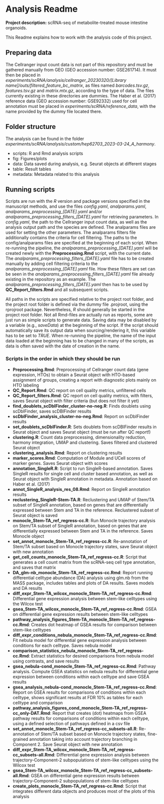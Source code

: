 # Analysis Readme

**Project description:** scRNA-seq of metabolite-treated mouse intestine organoids.

This Readme explains how to work with the analysis code of this project.

## Preparing data

The Cellranger input count data is not part of this repository and must be gathered manually from GEO (GEO accession number: GSE261714). It must then be placed in *experiments/scRNA/analysis/cellranger_20230320/[Library name]/outs/filtered_feature_bc_matrix*, as files named *barcodes.tsv.gz*, *features.tsv.gz*  and *matrix.mtx.gz*, according to the type of data. The files currently existing in these directories are dummies. The Haber et al. (2017) reference data (GEO accession number: GSE92332) used for cell annotation must be placed in *experiments/scRNA/reference_data*, with the name provided by the dummy file located there.

## Folder structure

The analysis can be found in the folder *experiments/scRNA/analysis/custom/hep62703_2023-03-24_A_harmony*.

* scripts: R and Rmd analysis scripts
* fig: Figures/plots
* data: Data saved during analysis, e.g. Seurat objects at different stages
* table: Result tables
* metadata: Metadata related to this analysis

## Running scripts

Scripts are run with the *R* version and package versions specified in the manuscript methods, and use the files *config.yaml*, *analparams.yaml*, *analparams_preprocessing\_[DATE].yaml* and/or *analparams_preprocessing_filters\_[DATE].yaml* for retrieving parameters. In *config.yaml*, the path to the Cellranger input count data, as well as the analysis output path and the species are defined. The analparams files are used for setting the other parameters. The analparams filters file additionally contains the criteria for cell filtering. The paths to the config/analparams files are specified at the beginning of each script. When re-running the pipeline, the *analparams_preprocessing\_[DATE].yaml* will be created newly with the **Preprocessing.Rmd** script, with the current date. The *analparams_preprocessing_filters\_[DATE].yaml* file has to be created manually by adding cell filtering criteria to the *analparams_preprocessing\_[DATE].yaml* file. How these filters are set can be seen in the *analparams_preprocessing_filters\_[DATE].yaml* file already existing in the repository as an example. The *analparams_preprocessing_filters\_[DATE].yaml* then has to be used by **QC_Report_filters.Rmd** and all subsequent scripts.

All paths in the scripts are specified relative to the project root folder, and the project root folder is defined via the dummy file .projroot, using the rprojroot package. Nevertheless, *R* should generally be started in the project root folder. Not all Rmd-files are actually run as reports, some are just run as simple scripts to generate data. Saving data may be disabled by a variable (e.g., *saveData*) at the beginning of the script. If the script should automatically save its output data when sourcing/rendering it, this variable has to be set to *TRUE*. When re-running the pipeline, the name of the input data loaded at the beginning has to be changed in many of the scripts, as data is often saved with the date of creation in the name.

### Scripts in the order in which they should be run

* **Preprocessing.Rmd**: Preprocessing of Cellranger count data (gene expression, HTOs) to obtain a Seurat object with HTO-based assignment of groups, creating a report with diagnostic plots mainly on HTO labeling
* **QC_Report.Rmd**: QC report on cell quality metrics, unfiltered cells
* **QC_Report_filters.Rmd**: QC report on cell quality metrics, with filters, saves Seurat object with filter criteria (but does not filter it yet)
* **find_doublets_scDblFinder_cluster-no-neg.R**: Finds doublets using scDblFinder, saves scDBlFinder results
* **scDblFinder_analysis_cluster-no-neg.Rmd**: Report on scDblFinder results
* **set_doublets_scDblFinder.R**: Sets doublets from scDBlFinder results in Seurat object and saves Seurat object (must be run after QC report!)
* **clustering.R**: Count data preprocessing, dimensionality reduction, harmony integration, UMAP and clustering. Saves filtered and clustered Seurat object
* **clustering_analysis.Rmd**: Report on clustering results
* **marker_scores.Rmd**: Computation of Module and UCell scores of marker genes. Saves Seurat object with scores
* **annotation_SingleR.R**: Script to run SingleR-based annotation. Saves SingleR results for single cell and cluster based annotation, as well as Seurat object with SingleR annotation in metadata. Annotation based on Haber et al. (2017)
* **annot_SingleR_analysis_res_08.Rmd**: Report on SingleR annotation results
* **reclustering_SingleR-Stem-TA.R**: Reclustering and UMAP of Stem/TA subset of SingleR annotation, based on genes that are differentially expressed between Stem and TA in the reference. Reclustered subset of Seurat object is saved
* **monocle_Stem-TA_ref_regress-cc.R**: Run Monocle trajectory analysis on Stem/TA subset of SingleR annotation, based on genes that are differentially expressed between Stem and TA in the reference. Saves Monocle object
* **set_annot_monocle_Stem-TA_ref_regress-cc.R**: Re-annotation of Stem/TA subset based on Monocle trajectory states, save Seurat object with new annotation
* **get_cell_counts_monocle_Stem-TA_ref_regress-cc.R**: Script that generates a cell count matrix from the scRNA-seq cell type annotation, and saves that matrix
* **DA_glm-nb_monocle_Stem-TA_ref_regress-cc.Rmd**: Report running differential celltype abundance (DA) analysis using glm.nb from the MASS package, includes tables and plots of DA results. Saves models and DA results
* **diff_expr_Stem-TA_wilcox_monocle_Stem-TA_ref_regress-cc.Rmd**: Differential gene expression analysis between stem-like celltypes using the Wilcox test
* **gsea_Stem-TA_wilcox_monocle_Stem-TA_ref_regress-cc.Rmd**: GSEA on differential gene expression results between stem-like celltypes
* **pathway_analysis_figures_Stem-TA_monocle_Stem-TA_ref_regress-cc.Rmd**: Creates dot heatmap of GSEA results for comparison between stem-like celltypes
* **diff_expr_conditions_nebula_monocle_Stem-TA_ref_regress-cc.Rmd**: Fit nebula model for differential gene expression analysis between conditions for each celltype. Saves nebula model
* **comparison_statistics_nebula_monocle_Stem-TA_ref_regress-cc.Rmd**: Extract statistics for desired comparisons from nebula model using contrasts, and save results
* **gsea_nebula-cond_monocle_Stem-TA_ref_regress-cc.Rmd**: Pathway analysis. Compute GSEA statistics on nebula results for differential gene expression between conditions within each celltype and save GSEA results
* **gsea_analysis_nebula-cond_monocle_Stem-TA_ref_regress-cc.Rmd**: Report on GSEA results for comparisons of conditions within each celltype, shows significant results at FDR 10% as tables for each celltype and comparison
* **pathway_analysis_figures_cond_monocle_Stem-TA_ref_regress-cc_only-DAT.Rmd**: Report that creates (dot) heatmaps from GSEA pathway results for comparisons of conditions within each celltype, using a defined selection of pathways defined in a csv file
* **set_annot_monocle_Stem-TA_ref_regress-cc_subsets-all.R**: Re-annotation of Stem/TA subset based on Monocle trajectory states, fine-grained annotation taking into account trajectory branching in Component 2. Save Seurat object with new annotation
* **diff_expr_Stem-TA_wilcox_monocle_Stem-TA_ref_regress-cc_subsets-all.Rmd**: Differential gene expression analysis between trajectory-Component-2 subpopulations of stem-like celltypes using the Wilcox test
* **gsea_Stem-TA_wilcox_monocle_Stem-TA_ref_regress-cc_subsets-all.Rmd**: GSEA on differential gene expression results between trajectory-Component-2 subpopulations of stem-like celltypes
* **create_plots_monocle_Stem-TA_ref_regress-cc.Rmd**: Script that integrates different data objects and produces most of the plots of this analysis
